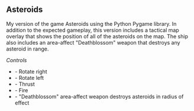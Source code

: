## Asteroids ##

My version of the game Asteroids using the Python Pygame library. In addition to the expected gameplay, this version includes a tactical map overlay that shows the position of all of the asteroids on the map. The ship also includes an area-affect "Deathblossom" weapon that destroys any asteroid in range.

*Controls*
* <Right Arrow> - Rotate right
* <Left Arrow> - Rotate left
* <Left Shift> - Thrust
* <Spacebar> - Fire
* <d> - "Deathblossom" area-affect weapon destroys asteroids in radius of effect
